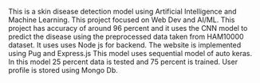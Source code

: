 This is a skin disease detection model using Artificial Intelligence and Machine Learning.
This project focused on Web Dev and AI/ML.
This project has accuracy of around 96 percent and it uses the CNN model to predict the disease using the preprocessed data taken from HAM10000 dataset.
It uses uses Node js for backend.
The website is implemented using Pug and Express.js
This model uses sequential model of auto keras.
In this model 25 percent data is tested and 75 percent is trained.
User profile is stored using Mongo Db.
